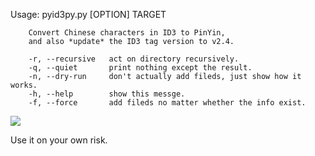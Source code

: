 Usage:
        pyid3py.py [OPTION] TARGET

        Convert Chinese characters in ID3 to PinYin,
        and also *update* the ID3 tag version to v2.4.

        -r, --recursive   act on directory recursively.
        -q, --quiet       print nothing except the result.
        -n, --dry-run     don't actually add fileds, just show how it works.
        -h, --help        show this messge.
        -f, --force       add fileds no matter whether the info exist.

[![](http://farm4.static.flickr.com/3447/3378092101_40a62a04b2_m.jpg)](http://farm4.static.flickr.com/3447/3378092101_b064d8e339_o.jpg)

Use it on your own risk.
